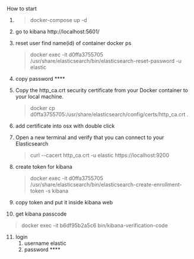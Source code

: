 How to start

1. >docker-compose up -d

2. go to kibana http://localhost:5601/

3. reset user
    find name(id) of container docker ps

    >docker exec -it d0ffa3755705 /usr/share/elasticsearch/bin/elasticsearch-reset-password -u elastic

4. copy password ****
5. Copy the http_ca.crt security certificate from your Docker container to your local machine.
   
    >docker cp d0ffa3755705:/usr/share/elasticsearch/config/certs/http_ca.crt .
   
6. add certificate into osx with double click
7. Open a new terminal and verify that you can connect to your Elasticsearch
    >curl --cacert http_ca.crt -u elastic https://localhost:9200
8. create token for kibana
   >docker exec -it d0ffa3755705 /usr/share/elasticsearch/bin/elasticsearch-create-enrollment-token -s kibana
9. copy token and put it inside kibana web
10. get kibana passcode
   >docker exec -it b6df95b2a5c6 bin/kibana-verification-code
11. login
    1. username elastic
    2. password ****



